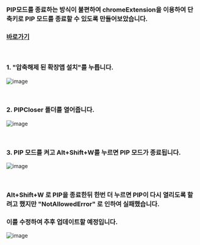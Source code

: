 ### PIP모드를 종료하는 방식이 불편하여 chromeExtension을 이용하여 단축키로 PIP 모드를 종료할 수 있도록 만들어보았습니다.
### [바로가기](https://store.whale.naver.com/detail/agnaijoehcbcbgakbikgapkedimobedk)

<br>

### 1. "압축해제 된 확장앱 설치"를 누릅니다.
![image](https://github.com/user-attachments/assets/9b99865b-75e0-443a-84fc-5fe6b5aff532)

<br>

### 2. PIPCloser 폴더를 열어줍니다.
![image](https://github.com/user-attachments/assets/4b3c4852-88d0-47cb-9969-99ec50d759b2)

<br>

### 3. PIP 모드를 켜고 Alt+Shift+W를 누르면 PIP 모드가 종료됩니다. 
![image](https://github.com/user-attachments/assets/a5b2c9c5-b036-488c-845a-7807d77e8cca)

<br>

### Alt+Shift+W 로 PIP을 종료한뒤 한번 더 누르면 PIP이 다시 열리도록 할려고 했지만 "NotAllowedError" 로 인하여 실패했습니다.
### 이를 수정하여 추후 업데이트할 예정입니다.
![image](https://github.com/user-attachments/assets/37150a60-1d22-4eeb-b46a-b140636e09f6)
